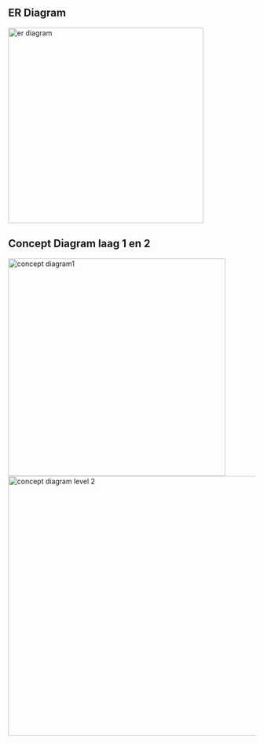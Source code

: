 ## ER Diagram

<img width="397" alt="er diagram" src="https://user-images.githubusercontent.com/79633852/162390136-ae2525b9-c0a2-4f4e-8080-0784a81ff4db.PNG">


## Concept Diagram laag 1 en 2

<img width="442" alt="concept diagram1" src="https://user-images.githubusercontent.com/79633852/162390255-5fd69dcf-0297-455f-a8f5-b0bfdfab0d85.PNG">

<img width="528" alt="concept diagram level 2" src="https://user-images.githubusercontent.com/79633852/165178100-e176d2b3-6661-456c-b46c-35326128940f.PNG">
